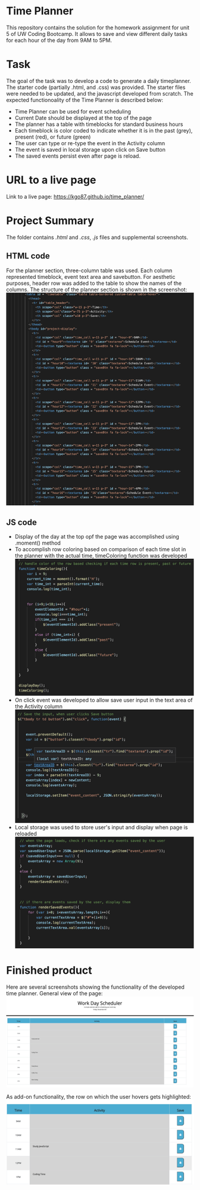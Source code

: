 # Time Planner
This repository contains the solution for the homework assignment for unit 5 of UW Coding Bootcamp. It allows to save and view different daily tasks for each hour of the day from 9AM to 5PM.

# Task
The goal of the task was to develop a code to generate a daily timeplanner.
The starter code (partially .html, and .css) was provided. The starter files were needed to be updated, and the javascript developed from scratch. The expected functionoality of the Time Planner is described below: 

* Time Planner can be used for event scheduling
* Current Date should be displayed at the top of the page
* The planner has a table with timeblocks for standard business hours
* Each timeblock is color coded to indicate whether it is in the past (grey), present (red), or future (green)
* The user can type or re-type the event in the Activity column
* The event is saved in local storage upon click on Save button
* The saved events persist even after page is reload.


# URL to a live page
Link to a live page: https://kgo87.github.io/time_planner/

# Project Summary
The folder contains  *.html* and  *.css*, *.js* files and supplemental screenshots.

## HTML code
For the planner section, three-column table was used. Each column represented timeblock, event text area and savebutton.
For aesthetic purposes, header row was added to the table to show the names of the columns. The structure of the planner section is shown in the screenshot:
![Screenshot](html1.png)

## JS code
* Display of the day at the top opf the page was accomplished using .moment() method
* To accomplish row coloring based on comparison of each time slot in the planner with the actual time, timeColoring function was developed
![Screenshot](js1.png)
* On click event was developed to allow save user input in the text area of the Activity column 
![Screenshot](js2.png)
* Local storage was used to store user's input and display when page is reloaded
![Screenshot](js3.png)


# Finished product
Here are several screenshots showing the functionality of the developed time planner.
General view of the page:
![Screenshot](working_main.png)

As add-on functionality, the row on which the user hovers gets highlighted:
![Screenshot](working_hover.png)